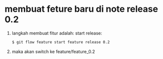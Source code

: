 # membuat feture baru di note release 0.2

1. langkah membuat fitur adalah:
    start release:
    ```sh
    $ git flow feature start feature release 0.2
    ```
2. maka akan switch ke feature/feature_0.2

